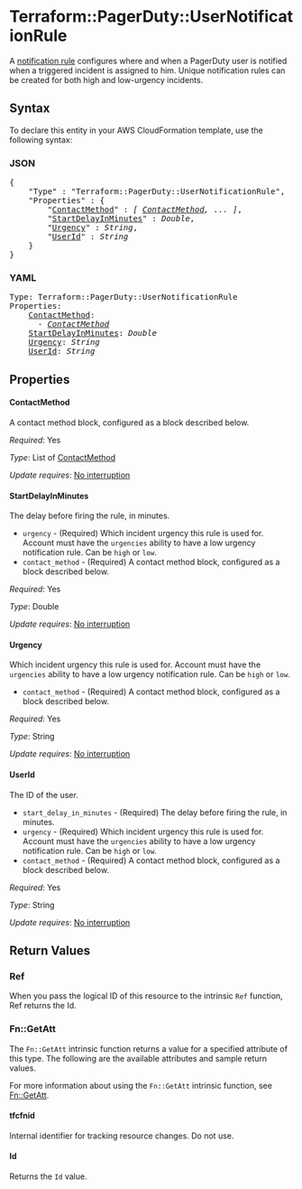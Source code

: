 # Terraform::PagerDuty::UserNotificationRule

A [notification rule](https://v2.developer.pagerduty.com/v2/page/api-reference#!/Users/get_users_id_notification_rules_notification_rule_id) configures where and when a PagerDuty user is notified when a triggered incident is assigned to him. Unique notification rules can be created for both high and low-urgency incidents.

## Syntax

To declare this entity in your AWS CloudFormation template, use the following syntax:

### JSON

<pre>
{
    "Type" : "Terraform::PagerDuty::UserNotificationRule",
    "Properties" : {
        "<a href="#contactmethod" title="ContactMethod">ContactMethod</a>" : <i>[ <a href="contactmethod.md">ContactMethod</a>, ... ]</i>,
        "<a href="#startdelayinminutes" title="StartDelayInMinutes">StartDelayInMinutes</a>" : <i>Double</i>,
        "<a href="#urgency" title="Urgency">Urgency</a>" : <i>String</i>,
        "<a href="#userid" title="UserId">UserId</a>" : <i>String</i>
    }
}
</pre>

### YAML

<pre>
Type: Terraform::PagerDuty::UserNotificationRule
Properties:
    <a href="#contactmethod" title="ContactMethod">ContactMethod</a>: <i>
      - <a href="contactmethod.md">ContactMethod</a></i>
    <a href="#startdelayinminutes" title="StartDelayInMinutes">StartDelayInMinutes</a>: <i>Double</i>
    <a href="#urgency" title="Urgency">Urgency</a>: <i>String</i>
    <a href="#userid" title="UserId">UserId</a>: <i>String</i>
</pre>

## Properties

#### ContactMethod

A contact method block, configured as a block described below.

_Required_: Yes

_Type_: List of <a href="contactmethod.md">ContactMethod</a>

_Update requires_: [No interruption](https://docs.aws.amazon.com/AWSCloudFormation/latest/UserGuide/using-cfn-updating-stacks-update-behaviors.html#update-no-interrupt)

#### StartDelayInMinutes

The delay before firing the rule, in minutes.
* `urgency` - (Required) Which incident urgency this rule is used for. Account must have the `urgencies` ability to have a low urgency notification rule. Can be `high` or `low`.
* `contact_method` - (Required) A contact method block, configured as a block described below.

_Required_: Yes

_Type_: Double

_Update requires_: [No interruption](https://docs.aws.amazon.com/AWSCloudFormation/latest/UserGuide/using-cfn-updating-stacks-update-behaviors.html#update-no-interrupt)

#### Urgency

Which incident urgency this rule is used for. Account must have the `urgencies` ability to have a low urgency notification rule. Can be `high` or `low`.
* `contact_method` - (Required) A contact method block, configured as a block described below.

_Required_: Yes

_Type_: String

_Update requires_: [No interruption](https://docs.aws.amazon.com/AWSCloudFormation/latest/UserGuide/using-cfn-updating-stacks-update-behaviors.html#update-no-interrupt)

#### UserId

The ID of the user.
* `start_delay_in_minutes` - (Required) The delay before firing the rule, in minutes.
* `urgency` - (Required) Which incident urgency this rule is used for. Account must have the `urgencies` ability to have a low urgency notification rule. Can be `high` or `low`.
* `contact_method` - (Required) A contact method block, configured as a block described below.

_Required_: Yes

_Type_: String

_Update requires_: [No interruption](https://docs.aws.amazon.com/AWSCloudFormation/latest/UserGuide/using-cfn-updating-stacks-update-behaviors.html#update-no-interrupt)

## Return Values

### Ref

When you pass the logical ID of this resource to the intrinsic `Ref` function, Ref returns the Id.

### Fn::GetAtt

The `Fn::GetAtt` intrinsic function returns a value for a specified attribute of this type. The following are the available attributes and sample return values.

For more information about using the `Fn::GetAtt` intrinsic function, see [Fn::GetAtt](https://docs.aws.amazon.com/AWSCloudFormation/latest/UserGuide/intrinsic-function-reference-getatt.html).

#### tfcfnid

Internal identifier for tracking resource changes. Do not use.

#### Id

Returns the <code>Id</code> value.

